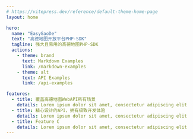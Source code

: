 ```yaml
---
# https://vitepress.dev/reference/default-theme-home-page
layout: home

hero:
  name: "EasyGaoDe"
  text: "高德地图开放平台PHP-SDK"
  tagline: 强大且易用的高德地图PHP-SDK
  actions:
    - theme: brand
      text: Markdown Examples
      link: /markdown-examples
    - theme: alt
      text: API Examples
      link: /api-examples

features:
  - title: 覆盖高德地图WebAPI所有场景
    details: Lorem ipsum dolor sit amet, consectetur adipiscing elit
  - title: 精心设计的API，拥有极致开发体验
    details: Lorem ipsum dolor sit amet, consectetur adipiscing elit
  - title: Feature C
    details: Lorem ipsum dolor sit amet, consectetur adipiscing elit
---
```


